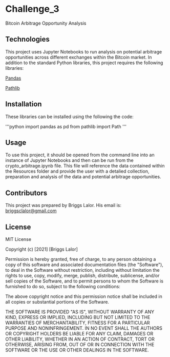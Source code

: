 # Challenge_3
Bitcoin Arbitrage Opportunity Analysis


## Technologies
This project uses Jupyter Notebooks to run analysis on potential arbitrage opportunities across different exchanges within the Bitcoin market. In addition to the standard Python libraries, this project requires the following libraries:

[Pandas](https://pandas.pydata.org/docs/)

[Pathlib](https://docs.python.org/3/library/pathlib.html)


## Installation

These libraries can be installed using the following the code:

'''python
    import pandas as pd
    from pathlib import Path
'''


## Usage
To use this project, it should be opened from the command line into an instance of Jupyter Notebooks and then can be run from the crypto_arbitrage.ipynb file. This file will reference the data contained within the Resources folder and provide the user with a detalied collection, preparation and analysis of the data and potential arbitrage opportunities. 


## Contributors
This project was prepared by Briggs Lalor.
His email is: briggsclalor@gmail.com

## License
MIT License

Copyright (c) [2021] [Briggs Lalor]

Permission is hereby granted, free of charge, to any person obtaining a copy
of this software and associated documentation files (the "Software"), to deal
in the Software without restriction, including without limitation the rights
to use, copy, modify, merge, publish, distribute, sublicense, and/or sell
copies of the Software, and to permit persons to whom the Software is
furnished to do so, subject to the following conditions:

The above copyright notice and this permission notice shall be included in all
copies or substantial portions of the Software.

THE SOFTWARE IS PROVIDED "AS IS", WITHOUT WARRANTY OF ANY KIND, EXPRESS OR
IMPLIED, INCLUDING BUT NOT LIMITED TO THE WARRANTIES OF MERCHANTABILITY,
FITNESS FOR A PARTICULAR PURPOSE AND NONINFRINGEMENT. IN NO EVENT SHALL THE
AUTHORS OR COPYRIGHT HOLDERS BE LIABLE FOR ANY CLAIM, DAMAGES OR OTHER
LIABILITY, WHETHER IN AN ACTION OF CONTRACT, TORT OR OTHERWISE, ARISING FROM,
OUT OF OR IN CONNECTION WITH THE SOFTWARE OR THE USE OR OTHER DEALINGS IN THE
SOFTWARE.